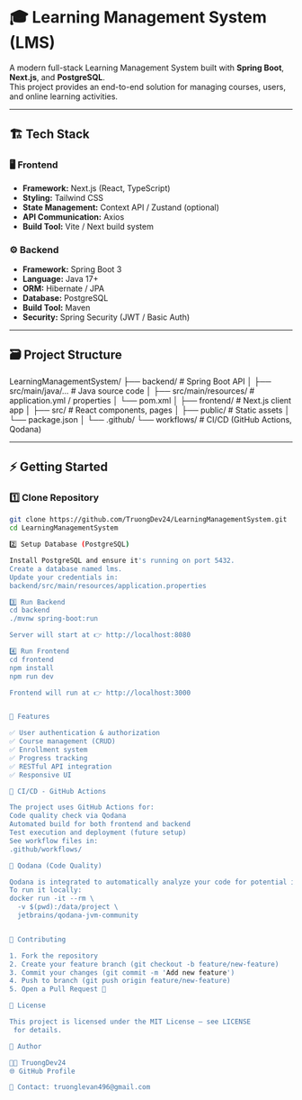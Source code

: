 # 🎓 Learning Management System (LMS)

A modern full-stack Learning Management System built with **Spring Boot**, **Next.js**, and **PostgreSQL**.  
This project provides an end-to-end solution for managing courses, users, and online learning activities.

---

## 🏗️ Tech Stack

### 🖥️ Frontend
- **Framework:** Next.js (React, TypeScript)
- **Styling:** Tailwind CSS
- **State Management:** Context API / Zustand (optional)
- **API Communication:** Axios
- **Build Tool:** Vite / Next build system

### ⚙️ Backend
- **Framework:** Spring Boot 3
- **Language:** Java 17+
- **ORM:** Hibernate / JPA
- **Database:** PostgreSQL
- **Build Tool:** Maven
- **Security:** Spring Security (JWT / Basic Auth)

---

## 🗃️ Project Structure

LearningManagementSystem/
├── backend/ # Spring Boot API
│ ├── src/main/java/... # Java source code
│ ├── src/main/resources/ # application.yml / properties
│ └── pom.xml
│
├── frontend/ # Next.js client app
│ ├── src/ # React components, pages
│ ├── public/ # Static assets
│ └── package.json
│
└── .github/
└── workflows/ # CI/CD (GitHub Actions, Qodana)

---

## ⚡ Getting Started

### 1️⃣ Clone Repository
```bash
git clone https://github.com/TruongDev24/LearningManagementSystem.git
cd LearningManagementSystem

2️⃣ Setup Database (PostgreSQL)

Install PostgreSQL and ensure it's running on port 5432.
Create a database named lms.
Update your credentials in:
backend/src/main/resources/application.properties

3️⃣ Run Backend
cd backend
./mvnw spring-boot:run

Server will start at 👉 http://localhost:8080

4️⃣ Run Frontend
cd frontend
npm install
npm run dev

Frontend will run at 👉 http://localhost:3000


🧩 Features

✅ User authentication & authorization
✅ Course management (CRUD)
✅ Enrollment system
✅ Progress tracking
✅ RESTful API integration
✅ Responsive UI

🚀 CI/CD - GitHub Actions

The project uses GitHub Actions for:
Code quality check via Qodana
Automated build for both frontend and backend
Test execution and deployment (future setup)
See workflow files in:
.github/workflows/

🧠 Qodana (Code Quality)

Qodana is integrated to automatically analyze your code for potential issues.
To run it locally:
docker run -it --rm \
  -v $(pwd):/data/project \
  jetbrains/qodana-jvm-community


🤝 Contributing

1. Fork the repository
2. Create your feature branch (git checkout -b feature/new-feature)
3. Commit your changes (git commit -m 'Add new feature')
4. Push to branch (git push origin feature/new-feature)
5. Open a Pull Request 🚀

📜 License

This project is licensed under the MIT License — see LICENSE
 for details.

💬 Author

👨‍💻 TruongDev24
🌐 GitHub Profile

📧 Contact: truonglevan496@gmail.com
